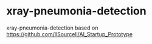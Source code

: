 # xray-pneumonia-detection
xray-pneumonia-detection based on  https://github.com/llSourcell/AI_Startup_Prototype
